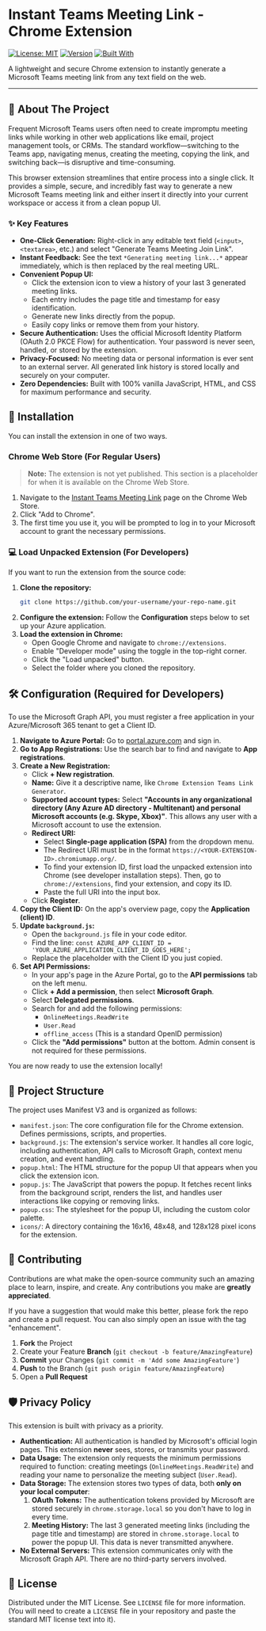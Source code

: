 # Instant Teams Meeting Link - Chrome Extension

[![License: MIT](https://img.shields.io/badge/License-MIT-blue.svg)](https://opensource.org/licenses/MIT)
[![Version](https://img.shields.io/badge/Version-2.1-brightgreen)](manifest.json)
[![Built With](https://img.shields.io/badge/Built%20With-Vanilla_JS-yellow)](https://developer.mozilla.org/en-US/docs/Web/JavaScript)

A lightweight and secure Chrome extension to instantly generate a Microsoft Teams meeting link from any text field on the web.

---

## 📖 About The Project

Frequent Microsoft Teams users often need to create impromptu meeting links while working in other web applications like email, project management tools, or CRMs. The standard workflow—switching to the Teams app, navigating menus, creating the meeting, copying the link, and switching back—is disruptive and time-consuming.

This browser extension streamlines that entire process into a single click. It provides a simple, secure, and incredibly fast way to generate a new Microsoft Teams meeting link and either insert it directly into your current workspace or access it from a clean popup UI.

### ✨ Key Features

*   **One-Click Generation:** Right-click in any editable text field (`<input>`, `<textarea>`, etc.) and select "Generate Teams Meeting Join Link".
*   **Instant Feedback:** See the text `*Generating meeting link...*` appear immediately, which is then replaced by the real meeting URL.
*   **Convenient Popup UI:**
    *   Click the extension icon to view a history of your last 3 generated meeting links.
    *   Each entry includes the page title and timestamp for easy identification.
    *   Generate new links directly from the popup.
    *   Easily copy links or remove them from your history.
*   **Secure Authentication:** Uses the official Microsoft Identity Platform (OAuth 2.0 PKCE Flow) for authentication. Your password is never seen, handled, or stored by the extension.
*   **Privacy-Focused:** No meeting data or personal information is ever sent to an external server. All generated link history is stored locally and securely on your computer.
*   **Zero Dependencies:** Built with 100% vanilla JavaScript, HTML, and CSS for maximum performance and security.

## 🚀 Installation

You can install the extension in one of two ways.

###  Chrome Web Store (For Regular Users)

> **Note:** The extension is not yet published. This section is a placeholder for when it is available on the Chrome Web Store.

1.  Navigate to the [Instant Teams Meeting Link]() page on the Chrome Web Store.
2.  Click "Add to Chrome".
3.  The first time you use it, you will be prompted to log in to your Microsoft account to grant the necessary permissions.

### 💻 Load Unpacked Extension (For Developers)

If you want to run the extension from the source code:

1.  **Clone the repository:**
    ```sh
    git clone https://github.com/your-username/your-repo-name.git
    ```
2.  **Configure the extension:** Follow the **Configuration** steps below to set up your Azure application.
3.  **Load the extension in Chrome:**
    *   Open Google Chrome and navigate to `chrome://extensions`.
    *   Enable "Developer mode" using the toggle in the top-right corner.
    *   Click the "Load unpacked" button.
    *   Select the folder where you cloned the repository.

## 🛠️ Configuration (Required for Developers)

To use the Microsoft Graph API, you must register a free application in your Azure/Microsoft 365 tenant to get a Client ID.

1.  **Navigate to Azure Portal:** Go to [portal.azure.com](https://portal.azure.com/) and sign in.
2.  **Go to App Registrations:** Use the search bar to find and navigate to **App registrations**.
3.  **Create a New Registration:**
    *   Click **+ New registration**.
    *   **Name:** Give it a descriptive name, like `Chrome Extension Teams Link Generator`.
    *   **Supported account types:** Select **"Accounts in any organizational directory (Any Azure AD directory - Multitenant) and personal Microsoft accounts (e.g. Skype, Xbox)"**. This allows any user with a Microsoft account to use the extension.
    *   **Redirect URI:**
        *   Select **Single-page application (SPA)** from the dropdown menu.
        *   The Redirect URI must be in the format `https://<YOUR-EXTENSION-ID>.chromiumapp.org/`.
        *   To find your extension ID, first load the unpacked extension into Chrome (see developer installation steps). Then, go to `chrome://extensions`, find your extension, and copy its ID.
        *   Paste the full URI into the input box.
    *   Click **Register**.
4.  **Copy the Client ID:** On the app's overview page, copy the **Application (client) ID**.
5.  **Update `background.js`:**
    *   Open the `background.js` file in your code editor.
    *   Find the line: `const AZURE_APP_CLIENT_ID = 'YOUR_AZURE_APPLICATION_CLIENT_ID_GOES_HERE';`
    *   Replace the placeholder with the Client ID you just copied.
6.  **Set API Permissions:**
    *   In your app's page in the Azure Portal, go to the **API permissions** tab on the left menu.
    *   Click **+ Add a permission**, then select **Microsoft Graph**.
    *   Select **Delegated permissions**.
    *   Search for and add the following permissions:
        *   `OnlineMeetings.ReadWrite`
        *   `User.Read`
        *   `offline_access` (This is a standard OpenID permission)
    *   Click the **"Add permissions"** button at the bottom. Admin consent is not required for these permissions.

You are now ready to use the extension locally!

## 📂 Project Structure

The project uses Manifest V3 and is organized as follows:

*   `manifest.json`: The core configuration file for the Chrome extension. Defines permissions, scripts, and properties.
*   `background.js`: The extension's service worker. It handles all core logic, including authentication, API calls to Microsoft Graph, context menu creation, and event handling.
*   `popup.html`: The HTML structure for the popup UI that appears when you click the extension icon.
*   `popup.js`: The JavaScript that powers the popup. It fetches recent links from the background script, renders the list, and handles user interactions like copying or removing links.
*   `popup.css`: The stylesheet for the popup UI, including the custom color palette.
*   `icons/`: A directory containing the 16x16, 48x48, and 128x128 pixel icons for the extension.

## 🤝 Contributing

Contributions are what make the open-source community such an amazing place to learn, inspire, and create. Any contributions you make are **greatly appreciated**.

If you have a suggestion that would make this better, please fork the repo and create a pull request. You can also simply open an issue with the tag "enhancement".

1.  **Fork** the Project
2.  Create your Feature **Branch** (`git checkout -b feature/AmazingFeature`)
3.  **Commit** your Changes (`git commit -m 'Add some AmazingFeature'`)
4.  **Push** to the Branch (`git push origin feature/AmazingFeature`)
5.  Open a **Pull Request**

## 🛡️ Privacy Policy

This extension is built with privacy as a priority.

*   **Authentication:** All authentication is handled by Microsoft's official login pages. This extension **never** sees, stores, or transmits your password.
*   **Data Usage:** The extension only requests the minimum permissions required to function: creating meetings (`OnlineMeetings.ReadWrite`) and reading your name to personalize the meeting subject (`User.Read`).
*   **Data Storage:** The extension stores two types of data, both **only on your local computer**:
    1.  **OAuth Tokens:** The authentication tokens provided by Microsoft are stored securely in `chrome.storage.local` so you don't have to log in every time.
    2.  **Meeting History:** The last 3 generated meeting links (including the page title and timestamp) are stored in `chrome.storage.local` to power the popup UI. This data is never transmitted anywhere.
*   **No External Servers:** This extension communicates only with the Microsoft Graph API. There are no third-party servers involved.

## 📄 License

Distributed under the MIT License. See `LICENSE` file for more information. (You will need to create a `LICENSE` file in your repository and paste the standard MIT license text into it).
